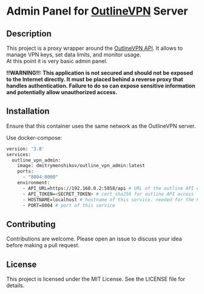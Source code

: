 # Admin Panel for [OutlineVPN](https://getoutline.org/en-GB/) Server

## Description

This project is a proxy wrapper around the [OutlineVPN API](https://github.com/jadolg/outline-vpn-api). It allows to manage VPN keys, set data limits, and monitor usage.  
At this point it is very basic admin panel.
 
 **!!WARNING!!: This application is not secured and should not be exposed to the Internet directly. It must be placed behind a reverse proxy that handles authentication. Failure to do so can expose sensitive information and potentially allow unauthorized access.**

## Installation
Ensure that this container uses the same network as the OutlineVPN server.  
  
Use docker-compose:
```bash
version: '3.8'
services:
  outline_vpn_admin:
    image: dmitrymenshikov/outline_vpn_admin:latest
    ports:
      - "8004:8000"
    environment:
      - API_URL=https://192.168.0.2:5858/api # URL of the outline API endpoint
      - API_TOKEN=<SECRET_TOKEN> # cert_sha256 for outline API access
      - HOSTNAME=localhost # hostname of this service. needed for the Frontend to know where to connect to
      - PORT=8004 # port of this service
```
## Contributing

Contributions are welcome. Please open an issue to discuss your idea before making a pull request.

## License

This project is licensed under the MIT License. See the LICENSE file for details.